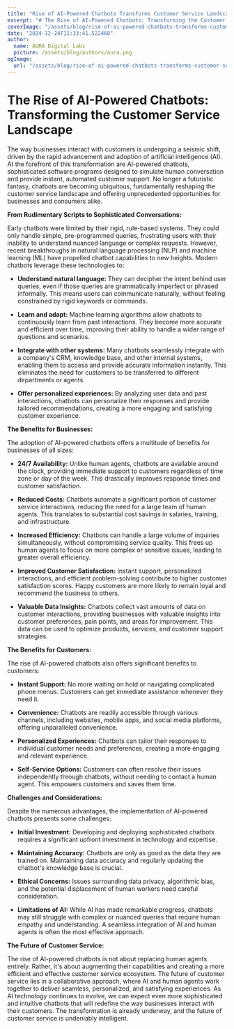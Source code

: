```yaml
---
title: "Rise of AI-Powered Chatbots Transforms Customer Service Landscape"
excerpt: "# The Rise of AI-Powered Chatbots: Transforming the Customer Service Landscape  The way businesses interact with customers is undergoing a seismic shi"
coverImage: "/assets/blog/rise-of-ai-powered-chatbots-transforms-customer-service-landscape.jpg"
date: "2024-12-24T11:33:41.522468"
author:
  name: AURA Digital Labs
  picture: /assets/blog/authors/aura.png
ogImage:
  url: "/assets/blog/rise-of-ai-powered-chatbots-transforms-customer-service-landscape.jpg"
---
```


# The Rise of AI-Powered Chatbots: Transforming the Customer Service Landscape

The way businesses interact with customers is undergoing a seismic shift, driven by the rapid advancement and adoption of artificial intelligence (AI).  At the forefront of this transformation are AI-powered chatbots, sophisticated software programs designed to simulate human conversation and provide instant, automated customer support.  No longer a futuristic fantasy, chatbots are becoming ubiquitous, fundamentally reshaping the customer service landscape and offering unprecedented opportunities for businesses and consumers alike.

**From Rudimentary Scripts to Sophisticated Conversations:**

Early chatbots were limited by their rigid, rule-based systems.  They could only handle simple, pre-programmed queries, frustrating users with their inability to understand nuanced language or complex requests.  However, recent breakthroughs in natural language processing (NLP) and machine learning (ML) have propelled chatbot capabilities to new heights.  Modern chatbots leverage these technologies to:

* **Understand natural language:** They can decipher the intent behind user queries, even if those queries are grammatically imperfect or phrased informally. This means users can communicate naturally, without feeling constrained by rigid keywords or commands.

* **Learn and adapt:**  Machine learning algorithms allow chatbots to continuously learn from past interactions.  They become more accurate and efficient over time, improving their ability to handle a wider range of questions and scenarios.

* **Integrate with other systems:**  Many chatbots seamlessly integrate with a company's CRM, knowledge base, and other internal systems, enabling them to access and provide accurate information instantly.  This eliminates the need for customers to be transferred to different departments or agents.

* **Offer personalized experiences:** By analyzing user data and past interactions, chatbots can personalize their responses and provide tailored recommendations, creating a more engaging and satisfying customer experience.


**The Benefits for Businesses:**

The adoption of AI-powered chatbots offers a multitude of benefits for businesses of all sizes:

* **24/7 Availability:**  Unlike human agents, chatbots are available around the clock, providing immediate support to customers regardless of time zone or day of the week. This drastically improves response times and customer satisfaction.

* **Reduced Costs:**  Chatbots automate a significant portion of customer service interactions, reducing the need for a large team of human agents. This translates to substantial cost savings in salaries, training, and infrastructure.

* **Increased Efficiency:**  Chatbots can handle a large volume of inquiries simultaneously, without compromising service quality. This frees up human agents to focus on more complex or sensitive issues, leading to greater overall efficiency.

* **Improved Customer Satisfaction:**  Instant support, personalized interactions, and efficient problem-solving contribute to higher customer satisfaction scores.  Happy customers are more likely to remain loyal and recommend the business to others.

* **Valuable Data Insights:**  Chatbots collect vast amounts of data on customer interactions, providing businesses with valuable insights into customer preferences, pain points, and areas for improvement.  This data can be used to optimize products, services, and customer support strategies.


**The Benefits for Customers:**

The rise of AI-powered chatbots also offers significant benefits to customers:

* **Instant Support:**  No more waiting on hold or navigating complicated phone menus.  Customers can get immediate assistance whenever they need it.

* **Convenience:**  Chatbots are readily accessible through various channels, including websites, mobile apps, and social media platforms, offering unparalleled convenience.

* **Personalized Experiences:**  Chatbots can tailor their responses to individual customer needs and preferences, creating a more engaging and relevant experience.

* **Self-Service Options:**  Customers can often resolve their issues independently through chatbots, without needing to contact a human agent.  This empowers customers and saves them time.


**Challenges and Considerations:**

Despite the numerous advantages, the implementation of AI-powered chatbots presents some challenges:

* **Initial Investment:**  Developing and deploying sophisticated chatbots requires a significant upfront investment in technology and expertise.

* **Maintaining Accuracy:**  Chatbots are only as good as the data they are trained on.  Maintaining data accuracy and regularly updating the chatbot's knowledge base is crucial.

* **Ethical Concerns:**  Issues surrounding data privacy, algorithmic bias, and the potential displacement of human workers need careful consideration.

* **Limitations of AI:**  While AI has made remarkable progress, chatbots may still struggle with complex or nuanced queries that require human empathy and understanding.  A seamless integration of AI and human agents is often the most effective approach.


**The Future of Customer Service:**

The rise of AI-powered chatbots is not about replacing human agents entirely.  Rather, it's about augmenting their capabilities and creating a more efficient and effective customer service ecosystem.  The future of customer service lies in a collaborative approach, where AI and human agents work together to deliver seamless, personalized, and satisfying experiences.  As AI technology continues to evolve, we can expect even more sophisticated and intuitive chatbots that will redefine the way businesses interact with their customers.  The transformation is already underway, and the future of customer service is undeniably intelligent.
